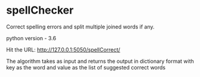 # spellChecker
Correct spelling errors and split multiple joined words if any. 

python version - 3.6

Hit the URL: http://127.0.0.1:5050/spellCorrect/<word>

The algorithm takes <word> as input and returns the output in dictionary format
with key as the word and value as the list of suggested correct words
